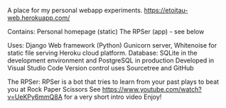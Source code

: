 A place for my personal webapp experiments.
https://etoitau-web.herokuapp.com/

Contains:
  Personal homepage (static)
  The RPSer (app) - see below
  
Uses:
  Django Web framework (Python)
  Gunicorn server,
  Whitenoise for static file serving
  Heroku cloud platform.
  Database: SQLite in the development environment and PostgreSQL in production
  Developed in Visual Studio Code
  Version control uses Sourcetree and GitHub


The RPSer:
RPSer is a bot that tries to learn from your past plays to beat you at Rock Paper Scissors
See https://www.youtube.com/watch?v=UeKPy6mmQ8A for a very short intro video
Enjoy!
